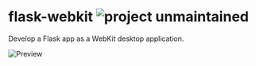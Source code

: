 flask-webkit ![project unmaintained](https://img.shields.io/badge/project-unmaintained-red.svg)
=============

Develop a Flask app as a WebKit desktop application.

![Preview](https://raw.githubusercontent.com/brenoc/flask-webkit/master/app/static/img/screenshot.png)
